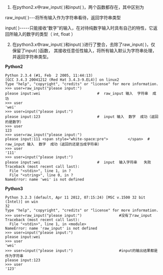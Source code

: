 1. 在python2.x中raw_input( )和input( )，两个函数都存在，其中区别为

raw_input( )---将所有输入作为字符串看待，返回字符串类型

input( )-----只能接收“数字”的输入，在对待纯数字输入时具有自己的特性，它返回所输入的数字的类型（ int, float ）



2. 在python3.x中raw_input( )和input( )进行了整合，去除了raw_input( )，仅保留了input( )函数，
其接收任意任性输入，将所有输入默认为字符串处理，并返回字符串类型。

**Python2**
```
Python 2.3.4 (#1, Feb  2 2005, 11:44:13)   
[GCC 3.4.3 20041212 (Red Hat 3.4.3-9.EL4)] on linux2  
Type "help", "copyright", "credits" or "license" for more information.  
>>> user=raw_input("please input:")         
please input:wei                          #  raw_input 输入  字符串  成功  
>>> user  
'wei'  
>>> user=input("please input:")            
please input:123                          #  input 输入  数字  成功（返回的是数字）  
>>> user  
123  
>>> user=raw_input("please input:")  
please input:111 <span style="white-space:pre">         </span>  #  raw_input 输入  数字  成功（返回的还是当成字符串）  
>>> user  
'111'  
>>> user=input("please input:")  
please input:wei                          #  input  输入字符串   失败  
Traceback (most recent call last):  
  File "<stdin>", line 1, in ?  
  File "<string>", line 0, in ?  
NameError: name 'wei' is not defined  
```

**Python3**
```
Python 3.2.3 (default, Apr 11 2012, 07:15:24) [MSC v.1500 32 bit (Intel)] on win  
32  
Type "help", "copyright", "credits" or "license" for more information.  
>>> user=raw_input("please input:")                 #没有了raw_input  
Traceback (most recent call last):  
  File "<stdin>", line 1, in <module>  
NameError: name 'raw_input' is not defined  
>>> user=input("please input:")  
please input:wei  
>>> user  
'wei'  
>>> user=input("please input:")                     #input的输出结果都是作为字符串  
please input:123  
>>> user  
'123'  
```
